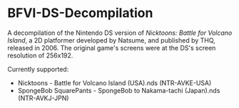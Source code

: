 # BFVI-DS-Decompilation
A decompilation of the Nintendo DS version of _Nicktoons: Battle for Volcano Island_, a 2D platformer developed by Natsume, and published by THQ, released in 2006. The original game's screens were at the DS's screen resolution of 256x192.

Currently supported:
* Nicktoons - Battle for Volcano Island (USA).nds (NTR-AVKE-USA)
* SpongeBob SquarePants - SpongeBob to Nakama-tachi (Japan).nds (NTR-AVKJ-JPN)
